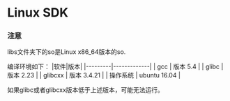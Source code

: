 # Linux SDK

### 注意

libs文件夹下的so是Linux x86_64版本的so.

编译环境如下：
|软件|版本|
|---------|-------------|
| gcc      | 版本 5.4     |
| glibc    | 版本 2.23    |
| glibcxx  | 版本 3.4.21  |
| 操作系统 | ubuntu 16.04 |

如果glibc或者glibcxx版本低于上述版本，可能无法运行。
